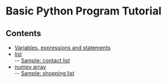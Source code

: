# Basic Python Program Tutorial

## Contents  
- [Variables, expressions and statements](https://github.com/mrolarik/basic-image-processing/blob/master/preparing-linux-system%20-01.ipynb)  
- [list](https://github.com/mrolarik/basic-python/blob/master/list.ipynb)  
  -- [Sample: contact list]()
- [numpy array](https://github.com/mrolarik/basic-python/blob/master/numpy-array.ipynb)  
  -- [Sample: shopping list](https://github.com/mrolarik/basic-python/blob/master/shopping_list.py)

